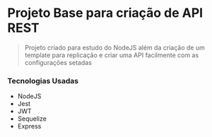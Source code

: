 # Projeto Base para criação de API REST

> Projeto criado para estudo do NodeJS além da criação de um template para replicação e criar uma API facilmente com as configurações setadas

### Tecnologias Usadas
* NodeJS
* Jest
* JWT
* Sequelize
* Express

